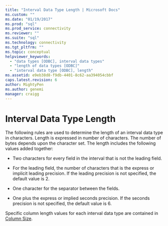 ```yaml
---
title: "Interval Data Type Length | Microsoft Docs"
ms.custom: ""
ms.date: "01/19/2017"
ms.prod: "sql"
ms.prod_service: connectivity
ms.reviewer: ""
ms.suite: "sql"
ms.technology: connectivity
ms.tgt_pltfrm: ""
ms.topic: conceptual
helpviewer_keywords: 
  - "data types [ODBC], interval data types"
  - "length of data types [ODBC]"
  - "interval data type [ODBC], length"
ms.assetid: e9eb38d8-f9db-4401-8c62-aa394054cbbf
caps.latest.revision: 6
author: MightyPen
ms.author: genemi
manager: craigg
---
```

# Interval Data Type Length
The following rules are used to determine the length of an interval data type in characters. Length is expressed in number of characters. The number of bytes depends upon the character set. The length includes the following values added together:  
  
-   Two characters for every field in the interval that is not the leading field.  
  
-   For the leading field, the number of characters that is the express or implicit leading precision. If the leading precision is not specified, the default value is 2.  
  
-   One character for the separator between the fields.  
  
-   One plus the express or implied seconds precision. If the seconds precision is not specified, the default value is 6.  
  
 Specific column length values for each interval data type are contained in [Column Size](../../../odbc/reference/appendixes/column-size.md).
